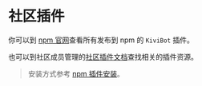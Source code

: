# 社区插件

你可以到 [npm 官网](https://www.npmjs.com/search?q=kivibot-plugin)查看所有发布到 npm 的 `KiviBot` 插件。

也可以到社区成员管理的[社区插件文档](https://plugin.kivibot.com)查找相关的插件资源。

> 安装方式参考 [npm 插件安装](/plugin/install)。
